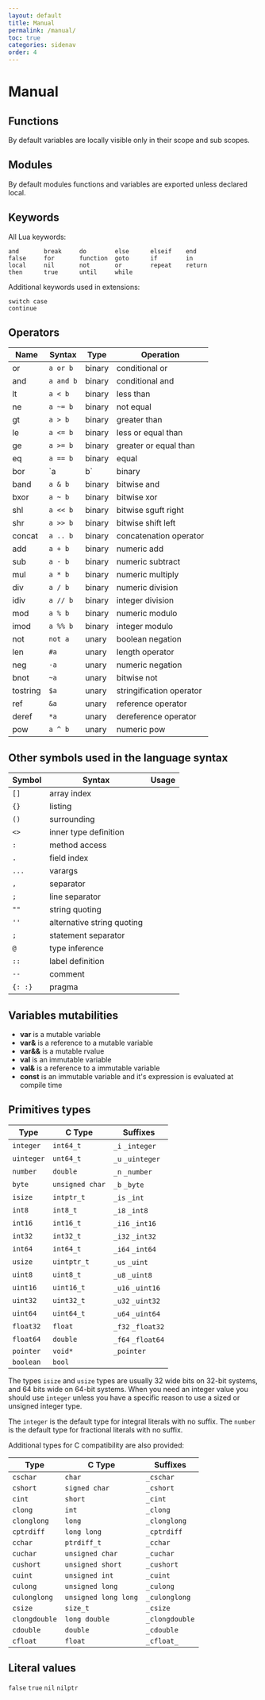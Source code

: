 ```yaml
---
layout: default
title: Manual
permalink: /manual/
toc: true
categories: sidenav
order: 4
---
```


# Manual

## Functions

By default variables are locally visible only in their scope and sub scopes.


## Modules

By default modules functions and variables are exported unless declared local.

## Keywords

All Lua keywords:
```
and       break     do        else      elseif    end
false     for       function  goto      if        in
local     nil       not       or        repeat    return
then      true      until     while
```

Additional keywords used in extensions:
```
switch case
continue
```

## Operators

| Name | Syntax | Type | Operation |
|---|---|---|---|
| or       | `a or b`      | binary   | conditional or           |
| and      | `a and b`     | binary   | conditional and          |
| lt       | `a < b`       | binary   | less than                |
| ne       | `a ~= b`      | binary   | not equal                |
| gt       | `a > b`       | binary   | greater than             |
| le       | `a <= b`      | binary   | less or equal than       |
| ge       | `a >= b`      | binary   | greater or equal than    |
| eq       | `a == b`      | binary   | equal                    |
| bor      | `a | b`       | binary   | bitwise or               |
| band     | `a & b`       | binary   | bitwise and              |
| bxor     | `a ~ b`       | binary   | bitwise xor              |
| shl      | `a << b`      | binary   | bitwise sguft right      |
| shr      | `a >> b`      | binary   | bitwise shift left       |
| concat   | `a .. b`      | binary   | concatenation operator   |
| add      | `a + b`       | binary   | numeric add              |
| sub      | `a - b`       | binary   | numeric subtract         |
| mul      | `a * b`       | binary   | numeric multiply         |
| div      | `a / b`       | binary   | numeric division         |
| idiv     | `a // b`      | binary   | integer division         |
| mod      | `a % b`       | binary   | numeric modulo           |
| imod     | `a %% b`      | binary   | integer modulo           |
| not      | `not a`       | unary    | boolean negation         |
| len      | `#a`          | unary    | length operator          |
| neg      | `-a`          | unary    | numeric negation         |
| bnot     | `~a`          | unary    | bitwise not              |
| tostring | `$a`          | unary    | stringification operator |
| ref      | `&a`          | unary    | reference operator       |
| deref    | `*a`          | unary    | dereference operator     |
| pow      | `a ^ b`       | unary    | numeric pow              |

## Other symbols used in the language syntax

| Symbol| Syntax | Usage |
|---|---|---|
| `[]`  | array index |
| `{}`  | listing |
| `()`  | surrounding |
| `<>`  | inner type definition |
| `:`   | method access |
| `.`   | field index |
| `...` | varargs |
| `,`   | separator |
| `;`   | line separator |
| `""`  | string quoting |
| `''`  | alternative string quoting |
| `;`   | statement separator |
| `@`   | type inference |
| `::`  | label definition |
| `--`  | comment |
| `{: :}` | pragma |



## Variables mutabilities

* **var** is a mutable variable
* **var&** is a reference to a mutable variable
* **var&&** is a mutable rvalue
* **val** is an immutable variable
* **val&** is a reference to a immutable variable
* **const** is an immutable variable and it's expression is evaluated at compile time

## Primitives types

| Type              | C Type          | Suffixes            |
|-------------------|-----------------|---------------------|
| `integer`         | `int64_t`       | `_i` `_integer`     |
| `uinteger`        | `unt64_t`       | `_u` `_uinteger`    |
| `number`          | `double`        | `_n` `_number`      |
| `byte`            | `unsigned char` | `_b` `_byte`        |
| `isize`           | `intptr_t`      | `_is` `_int`        |
| `int8`            | `int8_t`        | `_i8` `_int8`       |
| `int16`           | `int16_t`       | `_i16` `_int16`     |
| `int32`           | `int32_t`       | `_i32` `_int32`     |
| `int64`           | `int64_t`       | `_i64` `_int64`     |
| `usize`           | `uintptr_t`     | `_us` `_uint`       |
| `uint8`           | `uint8_t`       | `_u8` `_uint8`      |
| `uint16`          | `uint16_t`      | `_u16` `_uint16`    |
| `uint32`          | `uint32_t`      | `_u32` `_uint32`    |
| `uint64`          | `uint64_t`      | `_u64` `_uint64`    |
| `float32`         | `float`         | `_f32` `_float32`   |
| `float64`         | `double`        | `_f64` `_float64`   |
| `pointer`         | `void*`         | `_pointer`          |
| `boolean`         | `bool`          |                     |

The types `isize` and `usize` types are usually 32 wide bits on 32-bit systems,
and 64 bits wide on 64-bit systems. When you need an integer value you should use `integer`
unless you have a specific reason to use a sized or unsigned integer type.

The `integer` is the default type for integral literals with no suffix.
The `number` is the default type for fractional literals with no suffix.

Additional types for C compatibility are also provided:

| Type              | C Type               | Suffixes         |
|-------------------|----------------------|------------------|
| `cschar`          | `char`               | `_cschar`        |
| `cshort`          | `signed char`        | `_cshort`        |
| `cint`            | `short`              | `_cint`          |
| `clong`           | `int`                | `_clong`         |
| `clonglong`       | `long`               | `_clonglong`     |
| `cptrdiff`        | `long long`          | `_cptrdiff`      |
| `cchar`           | `ptrdiff_t`          | `_cchar`         |
| `cuchar`          | `unsigned char`      | `_cuchar`        |
| `cushort`         | `unsigned short`     | `_cushort`       |
| `cuint`           | `unsigned int`       | `_cuint`         |
| `culong`          | `unsigned long`      | `_culong`        |
| `culonglong`      | `unsigned long long` | `_culonglong`    |
| `csize`           | `size_t`             | `_csize`         |
| `clongdouble`     | `long double`        | `_clongdouble`   |
| `cdouble`         | `double`             | `_cdouble`       |
| `cfloat`          | `float`              | `_cfloat_`       |

## Literal values

`false`
`true`
`nil`
`nilptr`
